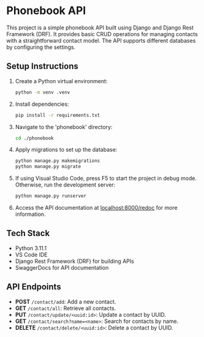 # Phonebook API

This project is a simple phonebook API built using Django and Django Rest Framework (DRF). It provides basic CRUD operations for managing contacts with a straightforward contact model. The API supports different databases by configuring the settings.

## Setup Instructions

1. Create a Python virtual environment:

    ```bash
    python -m venv .venv
    ```

2. Install dependencies:

    ```bash
    pip install -r requirements.txt
    ```

3. Navigate to the 'phonebook' directory:

    ```bash
    cd ./phonebook
    ```

4. Apply migrations to set up the database:

    ```bash
    python manage.py makemigrations
    python manage.py migrate
    ```

5. If using Visual Studio Code, press F5 to start the project in debug mode. Otherwise, run the development server:

    ```bash
    python manage.py runserver
    ```

6. Access the API documentation at [localhost:8000/redoc](http://localhost:8000/redoc) for more information.

## Tech Stack

- Python 3.11.1
- VS Code IDE
- Django Rest Framework (DRF) for building APIs
- SwaggerDocs for API documentation

## API Endpoints

- **POST** `/contact/add`: Add a new contact.
- **GET** `/contact/all`: Retrieve all contacts.
- **PUT** `/contact/update/<uuid:id>`: Update a contact by UUID.
- **GET** `/contact/search?name=<name>`: Search for contacts by name.
- **DELETE** `/contact/delete/<uuid:id>`: Delete a contact by UUID.